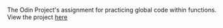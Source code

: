 The Odin Project's assignment for practicing global code within functions. View the project <a href="https://hollyefig.github.io/ticTacToe/">here</a>
